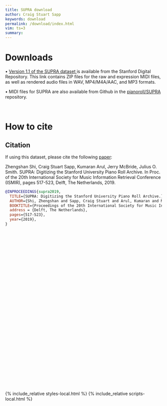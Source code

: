 ```yaml
---
title: SUPRA download
author: Craig Stuart Sapp
keywords: download
permalink: /download/index.html
vim: ts=3
summary:
---
```


<h1> Downloads </h1>

&bull; <a target="_blank" href="https://purl.stanford.edu/xf457dx9166">
Version 1.1 of the SUPRA dataset
</a>
is available from the Stanford Digital Repository.  This link contains
ZIP files for the raw and expression MIDI files, as well as rendered
audio files in WAV, MP4/M4A/AAC, and MP3 formats.

&bull; MIDI files for SUPRA are also available from Github in the
<a target="_blank" href="https://github.com/pianoroll/SUPRA">pianoroll/SUPRA</a>
repository.

<br/>

<h1> How to cite </h1>

<!-- <div style="margin-left:50px; mrgin-right:50px; font-size: 2.25rem">
Zhengshan Shi, Craig Stuart Sapp, Kumaran Arul, Jerry McBride, Julius O. Smith III.
<i>SUPRA: Digitizing the Stanford University Piano Roll Archive.</i>
In Proc. of the 20th Int. Soc. for Music Information Retrieval Conf. (ISMIR),
pages 517-523, Delft, The Netherlands, 2019.
</div> -->

## Citation ##
If using this dataset, please cite the following [paper](http://archives.ismir.net/ismir2019/paper/000062.pdf):


Zhengshan Shi, Craig Stuart Sapp, Kumaran Arul, Jerry McBride, Julius O. Smith. SUPRA: Digitizing the Stanford University Piano Roll Archive. In Proc. of the 20th International Society for Music Information Retrieval Conference (ISMIR), pages 517-523, Delft, The Netherlands, 2019.

```bibtex
@INPROCEEDINGS{supra2019,
  TITLE={SUPRA: Digitizing the Stanford University Piano Roll Archive.},
  AUTHOR={Shi, Zhengshan and Sapp, Craig Stuart and Arul, Kumaran and McBride, Jerry and Smith, Julius O.},
  BOOKTITLE={Proceedings of the 20th International Society for Music Information Retrieval},
  address = {Delft, The Netherlands},
  pages={517-523},
  year={2019},
}
```


<div style="height:500px"></div>

{% include_relative styles-local.html %}
{% include_relative scripts-local.html %}



